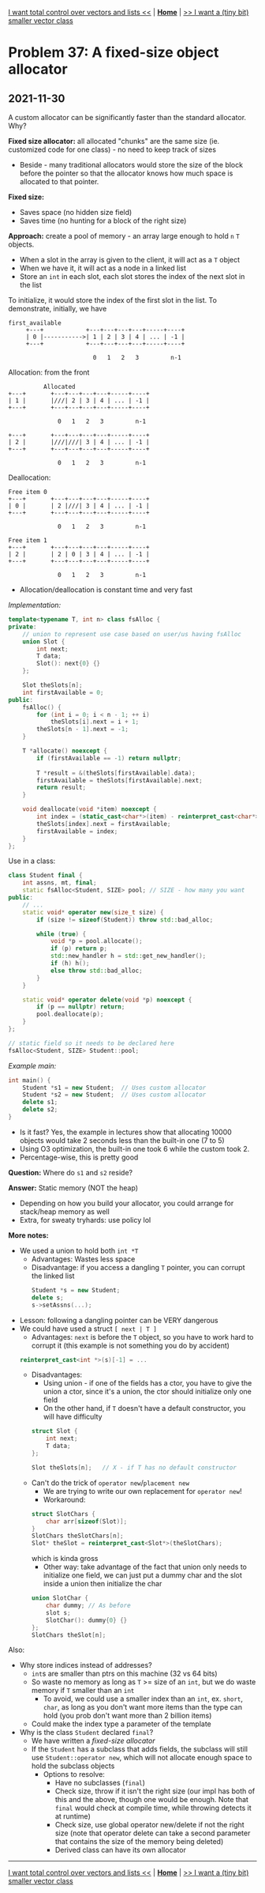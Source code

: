 [I want total control over vectors and lists <<](./problem_36.md) | [**Home**](../README.md) | [>> I want a (tiny bit) smaller vector class](./problem_38.md) 

# Problem 37: A fixed-size object allocator
## **2021-11-30**

A custom allocator can be significantly faster than the standard allocator. Why?

**Fixed size allocator:** all allocated "chunks" are the same size (ie. customized code for one class) - no need to keep track of sizes
- Beside - many traditional allocators would store the size of the block before the pointer so that the allocator knows how much space is allocated to that pointer.

**Fixed size:**
- Saves space (no hidden size field)
- Saves time (no hunting for a block of the right size)

**Approach:** create a pool of memory  - an array large enough to hold `n` `T` objects.
- When a slot in the array is given to the client, it will act as a `T` object
- When we have it, it will act as a node in a linked list
- Store an `int` in each slot, each slot stores the index of the next slot in the list

To initialize, it would store the index of the first slot in the list. To demonstrate, initially, we have
```
first_available
     +---+            +---+---+---+---+-----+----+
     | 0 |----------->| 1 | 2 | 3 | 4 | ... | -1 |
     +---+            +---+---+---+---+-----+----+

                        0   1   2   3         n-1
```
Allocation: from the front
```
          Allocated
+---+       +---+---+---+---+-----+----+
| 1 |       |///| 2 | 3 | 4 | ... | -1 |
+---+       +---+---+---+---+-----+----+

              0   1   2   3         n-1

+---+       +---+---+---+---+-----+----+
| 2 |       |///|///| 3 | 4 | ... | -1 |
+---+       +---+---+---+---+-----+----+

              0   1   2   3         n-1
```
Deallocation:
```
Free item 0
+---+       +---+---+---+---+-----+----+
| 0 |       | 2 |///| 3 | 4 | ... | -1 |
+---+       +---+---+---+---+-----+----+

              0   1   2   3         n-1

Free item 1
+---+       +---+---+---+---+-----+----+
| 2 |       | 2 | 0 | 3 | 4 | ... | -1 |
+---+       +---+---+---+---+-----+----+

              0   1   2   3         n-1
```
- Allocation/deallocation is constant time and very fast

_Implementation:_
```C++
template<typename T, int n> class fsAlloc {
private:
    // union to represent use case based on user/us having fsAlloc
    union Slot {
        int next;
        T data;
        Slot(): next{0} {}
    };

    Slot theSlots[n];
    int firstAvailable = 0;
public:
    fsAlloc() {
        for (int i = 0; i < n - 1; ++ i)
            theSlots[i].next = i + 1;
        theSlots[n - 1].next = -1;
    }

    T *allocate() noexcept {
        if (firstAvailable == -1) return nullptr;
        
        T *result = &(theSlots[firstAvailable].data);
        firstAvailable = theSlots[firstAvailable].next;
        return result;
    }

    void deallocate(void *item) noexcept {
        int index = (static_cast<char*>(item) - reinterpret_cast<char*>(theSlots)) / sizeof(Slot);
        theSlots[index].next = firstAvailable;
        firstAvailable = index;
    }
};
```

Use in a class:

```C++
class Student final {
    int assns, mt, final;     
    static fsAlloc<Student, SIZE> pool; // SIZE - how many you want
public:
    // ...
    static void* operator new(size_t size) {
        if (size != sizeof(Student)) throw std::bad_alloc;

        while (true) {
            void *p = pool.allocate();
            if (p) return p;
            std::new_handler h = std::get_new_handler();
            if (h) h();
            else throw std::bad_alloc;
        }
    }

    static void* operator delete(void *p) noexcept {
        if (p == nullptr) return;
        pool.deallocate(p);
    }
};

// static field so it needs to be declared here
fsAlloc<Student, SIZE> Student::pool;
```
_Example main:_
```C++
int main() {
    Student *s1 = new Student;  // Uses custom allocator
    Student *s2 = new Student;  // Uses custom allocator
    delete s1;
    delete s2;
}
```
- Is it fast? Yes, the example in lectures show that allocating 10000 objects would take 2 seconds less than the built-in one (7 to 5)
- Using O3 optimization, the built-in one took 6 while the custom took 2.
- Percentage-wise, this is pretty good


**Question:** Where do `s1` and `s2` reside?

**Answer:** Static memory (NOT the heap)
- Depending on how you build your allocator, you could arrange for stack/heap memory as well
- Extra, for sweaty tryhards: use policy lol

**More notes:** 
- We used a union to hold both `int *T` 
    - Advantages: Wastes less space
    - Disadvantage: if you access a dangling `T` pointer, you can corrupt the linked list
        ```C++
        Student *s = new Student;
        delete s;
        s->setAssns(...);
        ```
- Lesson: following a dangling pointer can be VERY dangerous
- We could have used a struct `[ next | T ]`
    - Advantages: `next` is before the `T` object, so you have to work hard to corrupt it (this example is not something you do by accident)
    ```C++
    reinterpret_cast<int *>(s)[-1] = ...
    ```
    - Disadvantages:
        - Using union - if one of the fields has a ctor, you have to give the union a ctor, since it's a union, the ctor should initialize only one field
        - On the other hand, if `T` doesn't have a default constructor, you will have difficulty
        ```C++
        struct Slot {
            int next;
            T data;
        };

        Slot theSlots[n];   // X - if T has no default constructor
        ```
    - Can't do the trick of  `operator new`/`placement new`
        - We are trying to write our own replacement for `operator new`!
        - Workaround:
        ```cpp
        struct SlotChars {
            char arr[sizeof(Slot)];
        }
        SlotChars theSlotChars[n];
        Slot* theSlot = reinterpret_cast<Slot*>(theSlotChars);
        ```
        which is kinda gross
        - Other way: take advantage of the fact that union only needs to initialize one field, we can just put a dummy char and the slot inside a union then initialize the char
        ```C++
        union SlotChar {
            char dummy; // As before
            slot s;
            SlotChar(): dummy{0} {}
        };
        SlotChars theSlot[n];
        ```

Also:
- Why store indices instead of addresses?
    - `int`s are smaller than ptrs on this machine (32 vs 64 bits)
    - So waste no memory as long as `T` >= size of an `int`, but we do waste memory if `T` smaller than an `int`
        - To avoid, we could use a smaller index than an `int`, ex. `short`, `char`, as long as you don't want more items than the type can hold (you prob don't want more than 2 billion items)
    - Could make the index type a parameter of the template
- Why is the class `Student` declared `final`?
    - We have written a _fixed-size allocator_
    - If the `Student` has a subclass that adds fields, the subclass will still use `Student::operator new`, which will not allocate enough space to hold the subclass objects
        - Options to resolve:
          - Have no subclasses (`final`)
          - Check size, throw if it isn't the right size (our impl has both of this and the above, though one would be enough. Note that `final` would check at compile time, while throwing detects it at runtime)
          - Check size, use global operator new/delete if not the right size (note that operator delete can take a second parameter that contains the size of the memory being deleted)
          - Derived class can have its own allocator

---
[I want total control over vectors and lists <<](./problem_36.md) | [**Home**](../README.md) | [>> I want a (tiny bit) smaller vector class](./problem_38.md) 

